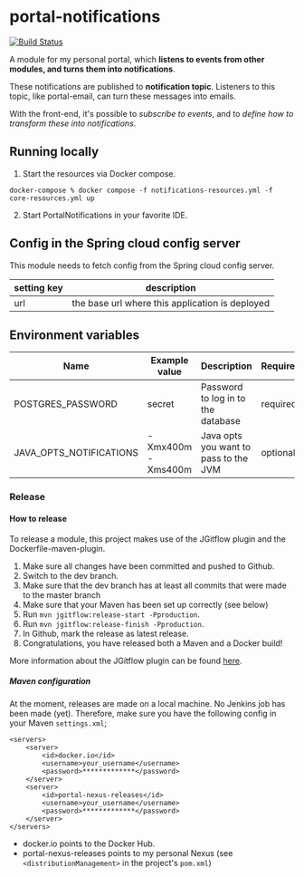 # portal-notifications
[![Build Status](https://server.stijnhooft.be/jenkins/buildStatus/icon?job=portal-notifications/master)](https://server.stijnhooft.be/jenkins/job/portal-notifications/job/master/)

A module for my personal portal, which **listens to events from other modules, and turns them into notifications**.

These notifications are published to **notification topic**. Listeners to this topic, like portal-email, can turn these messages into emails. 

With the front-end, it's possible to *subscribe to events*, and to *define how to transform these into notifications*.

## Running locally
1. Start the resources via Docker compose.
```shell
docker-compose % docker compose -f notifications-resources.yml -f core-resources.yml up
```

2. Start PortalNotifications in your favorite IDE.

## Config in the Spring cloud config server
This module needs to fetch config from the Spring cloud config server.

| setting key | description |
| ----------- | ----------------------------------------------- |
| url         | the base url where this application is deployed |

## Environment variables
| Name | Example value | Description | Required? |
| ---- | ------------- | ----------- | -------- |
| POSTGRES_PASSWORD | secret | Password to log in to the database | required
| JAVA_OPTS_NOTIFICATIONS | -Xmx400m -Xms400m | Java opts you want to pass to the JVM | optional

### Release
#### How to release
To release a module, this project makes use of the JGitflow plugin and the Dockerfile-maven-plugin.

1. Make sure all changes have been committed and pushed to Github.
1. Switch to the dev branch.
1. Make sure that the dev branch has at least all commits that were made to the master branch
1. Make sure that your Maven has been set up correctly (see below)
1. Run `mvn jgitflow:release-start -Pproduction`.
1. Run `mvn jgitflow:release-finish -Pproduction`.
1. In Github, mark the release as latest release.
1. Congratulations, you have released both a Maven and a Docker build!

More information about the JGitflow plugin can be found [here](https://gist.github.com/lemiorhan/97b4f827c08aed58a9d8).

##### Maven configuration
At the moment, releases are made on a local machine. No Jenkins job has been made (yet).
Therefore, make sure you have the following config in your Maven `settings.xml`;

````$xml
<servers>
    <server>
        <id>docker.io</id>
        <username>your_username</username>
        <password>*************</password>
    </server>
    <server>
        <id>portal-nexus-releases</id>
        <username>your_username</username>
        <password>*************</password>
    </server>
</servers>
````
* docker.io points to the Docker Hub.
* portal-nexus-releases points to my personal Nexus (see `<distributionManagement>` in the project's `pom.xml`)
